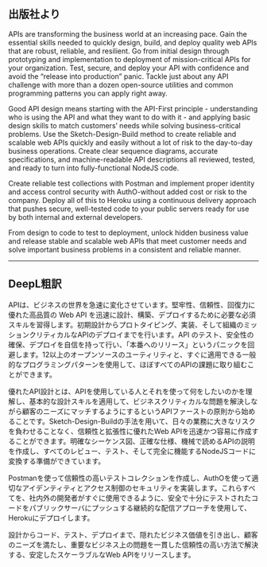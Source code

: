 ## 出版社より

APIs are transforming the business world at an increasing pace. Gain the essential skills needed to quickly design, build, and deploy quality web APIs that are robust, reliable, and resilient. Go from initial design through prototyping and implementation to deployment of mission-critical APIs for your organization. Test, secure, and deploy your API with confidence and avoid the “release into production” panic. Tackle just about any API challenge with more than a dozen open-source utilities and common programming patterns you can apply right away.

Good API design means starting with the API-First principle - understanding who is using the API and what they want to do with it - and applying basic design skills to match customers’ needs while solving business-critical problems. Use the Sketch-Design-Build method to create reliable and scalable web APIs quickly and easily without a lot of risk to the day-to-day business operations. Create clear sequence diagrams, accurate specifications, and machine-readable API descriptions all reviewed, tested, and ready to turn into fully-functional NodeJS code.

Create reliable test collections with Postman and implement proper identity and access control security with AuthO-without added cost or risk to the company. Deploy all of this to Heroku using a continuous delivery approach that pushes secure, well-tested code to your public servers ready for use by both internal and external developers.

From design to code to test to deployment, unlock hidden business value and release stable and scalable web APIs that meet customer needs and solve important business problems in a consistent and reliable manner.

---

## DeepL粗訳

APIは、ビジネスの世界を急速に変化させています。堅牢性、信頼性、回復力に優れた高品質の Web API を迅速に設計、構築、デプロイするために必要な必須スキルを習得します。初期設計からプロトタイピング、実装、そして組織のミッションクリティカルなAPIのデプロイまでを行います。API のテスト、安全性の確保、デプロイを自信を持って行い、「本番へのリリース」というパニックを回避します。12以上のオープンソースのユーティリティと、すぐに適用できる一般的なプログラミングパターンを使用して、ほぼすべてのAPIの課題に取り組むことができます。

優れたAPI設計とは、APIを使用している人とそれを使って何をしたいのかを理解し、基本的な設計スキルを適用して、ビジネスクリティカルな問題を解決しながら顧客のニーズにマッチするようにするというAPIファーストの原則から始めることです。Sketch-Design-Buildの手法を用いて、日々の業務に大きなリスクを負わせることなく、信頼性と拡張性に優れたWeb APIを迅速かつ容易に作成することができます。明確なシーケンス図、正確な仕様、機械で読めるAPIの説明を作成し、すべてのレビュー、テスト、そして完全に機能するNodeJSコードに変換する準備ができています。

Postmanを使って信頼性の高いテストコレクションを作成し、AuthOを使って適切なアイデンティティとアクセス制御のセキュリティを実装します。これらすべてを、社内外の開発者がすぐに使用できるように、安全で十分にテストされたコードをパブリックサーバにプッシュする継続的な配信アプローチを使用して、Herokuにデプロイします。

設計からコード、テスト、デプロイまで、隠れたビジネス価値を引き出し、顧客のニーズを満たし、重要なビジネス上の問題を一貫した信頼性の高い方法で解決する、安定したスケーラブルなWeb APIをリリースします。
